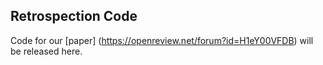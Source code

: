 
## Retrospection Code 

Code for our [paper] (https://openreview.net/forum?id=H1eY00VFDB) will be released here.


